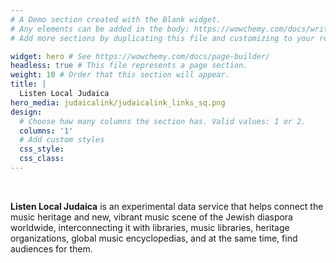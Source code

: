 ```yaml
---
# A Demo section created with the Blank widget.
# Any elements can be added in the body: https://wowchemy.com/docs/writing-markdown-latex/
# Add more sections by duplicating this file and customizing to your requirements.

widget: hero # See https://wowchemy.com/docs/page-builder/
headless: true # This file represents a page section.
weight: 10 # Order that this section will appear.
title: |
  Listen Local Judaica
hero_media: judaicalink/judaicalink_links_sq.png
design:
  # Choose how many columns the section has. Valid values: 1 or 2.
  columns: '1'
  # Add custom styles
  css_style:
  css_class:
---
```


<br>

**Listen Local Judaica** is an experimental data service that helps connect the music heritage and new, vibrant music scene of the Jewish diaspora worldwide, interconnecting it with libraries, music libraries, heritage organizations, global music encyclopedias, and at the same time, find audiences for them.
